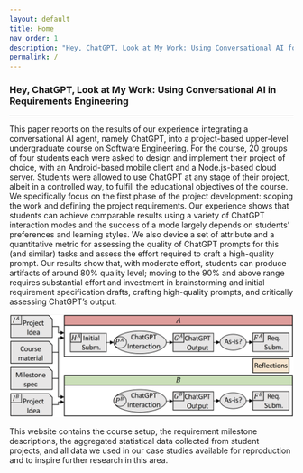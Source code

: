 ```yaml
---
layout: default
title: Home
nav_order: 1
description: "Hey, ChatGPT, Look at My Work: Using Conversational AI for Project Scoping and Requirement Engineering"
permalink: /
---
```


### Hey, ChatGPT, Look at My Work: Using Conversational AI in Requirements Engineering

---

This paper reports on the results of our experience integrating a conversational AI agent, namely ChatGPT, into a project-based upper-level undergraduate course on Software Engineering. For the course, 20 groups of four students each were asked to design and implement their project of choice, with an Android-based mobile client and a Node.js-based cloud server. Students were allowed to use ChatGPT at any stage of their project, albeit in a controlled way, to fulfill the educational objectives of the course. 
We specifically focus on the first phase of the project development: scoping the work and defining the project requirements. Our experience shows that students can achieve comparable results using a variety of ChatGPT interaction modes and the success of a mode largely depends on students’ preferences and learning styles. We also device a set of attribute and a quantitative metric for assessing the quality of ChatGPT prompts for this (and similar) tasks and assess the effort required to craft a high-quality prompt. Our results show that, with moderate effort, students can produce artifacts of around 80% quality level; moving to the 90% and above range requires substantial effort and investment in brainstorming and initial requirement specification drafts, crafting high-quality prompts, and critically assessing ChatGPT’s output.

![image](/img/overview.png)

This website contains the course setup, the requirement milestone descriptions, the aggregated statistical data collected from student projects, and all data we used in our case studies available for reproduction and to inspire further research in this area. 